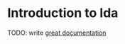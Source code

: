 # Introduction to lda

TODO: write [great documentation](http://jacobian.org/writing/great-documentation/what-to-write/)
